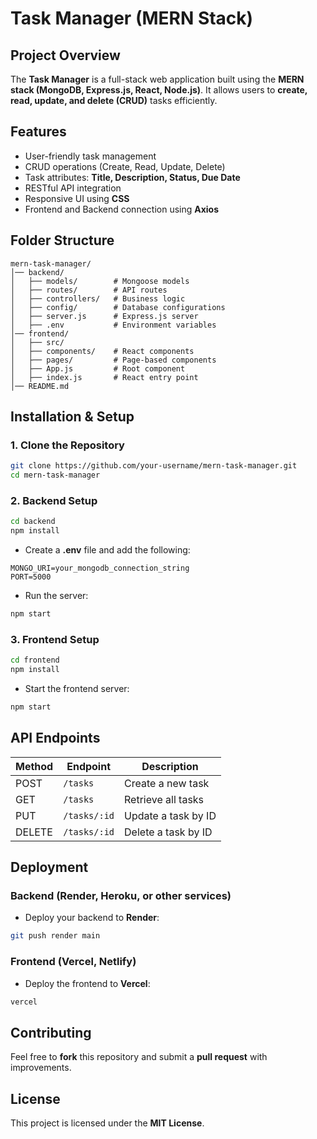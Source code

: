 # Task Manager (MERN Stack)

## Project Overview
The **Task Manager** is a full-stack web application built using the **MERN stack (MongoDB, Express.js, React, Node.js)**. It allows users to **create, read, update, and delete (CRUD)** tasks efficiently.

## Features
- User-friendly task management
- CRUD operations (Create, Read, Update, Delete)
- Task attributes: **Title, Description, Status, Due Date**
- RESTful API integration
- Responsive UI using **CSS**
- Frontend and Backend connection using **Axios**

## Folder Structure
```
mern-task-manager/
│── backend/
│   ├── models/        # Mongoose models
│   ├── routes/        # API routes
│   ├── controllers/   # Business logic
│   ├── config/        # Database configurations
│   ├── server.js      # Express.js server
│   ├── .env           # Environment variables
│── frontend/
│   ├── src/
│   ├── components/    # React components
│   ├── pages/         # Page-based components
│   ├── App.js         # Root component
│   ├── index.js       # React entry point
│── README.md
```

## Installation & Setup
### 1. Clone the Repository
```bash
git clone https://github.com/your-username/mern-task-manager.git
cd mern-task-manager
```

### 2. Backend Setup
```bash
cd backend
npm install
```
- Create a **.env** file and add the following:
```env
MONGO_URI=your_mongodb_connection_string
PORT=5000
```
- Run the server:
```bash
npm start
```

### 3. Frontend Setup
```bash
cd frontend
npm install
```
- Start the frontend server:
```bash
npm start
```

## API Endpoints
| Method | Endpoint      | Description |
|--------|--------------|-------------|
| POST   | `/tasks`     | Create a new task |
| GET    | `/tasks`     | Retrieve all tasks |
| PUT    | `/tasks/:id` | Update a task by ID |
| DELETE | `/tasks/:id` | Delete a task by ID |

## Deployment
### Backend (Render, Heroku, or other services)
- Deploy your backend to **Render**:
```bash
git push render main
```

### Frontend (Vercel, Netlify)
- Deploy the frontend to **Vercel**:
```bash
vercel
```

## Contributing
Feel free to **fork** this repository and submit a **pull request** with improvements.

## License
This project is licensed under the **MIT License**.


